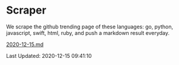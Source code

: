 # Scraper

We scrape the github trending page of these languages: go, python, javascript, swift, html, ruby, and push a markdown result everyday.

[2020-12-15.md](https://github.com/henson/Scraper/blob/master/2020-12-15.md)

Last Updated: 2020-12-15 09:41:10